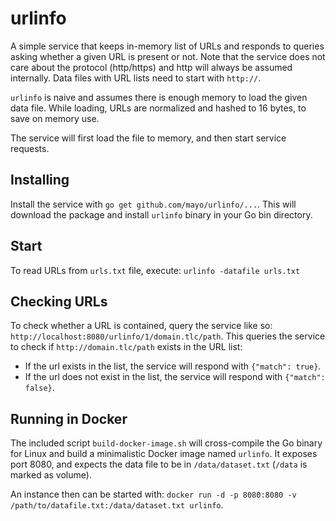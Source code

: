 # urlinfo

A simple service that keeps in-memory list of URLs and responds to queries asking whether a given URL is present or not. Note that the service does not care about the protocol (http/https) and http will always be assumed internally. Data files with URL lists need to start with `http://`.

`urlinfo` is naive and assumes there is enough memory to load the given data file. While loading, URLs are normalized and hashed to 16 bytes, to save on memory use.

The service will first load the file to memory, and then start service requests.

## Installing

Install the service with `go get github.com/mayo/urlinfo/...`. This will download the package and install `urlinfo` binary in your Go bin directory.

## Start

To read URLs from `urls.txt` file, execute: `urlinfo -datafile urls.txt`

## Checking URLs

To check whether a URL is contained, query the service like so: `http://localhost:8080/urlinfo/1/domain.tlc/path`. This queries the service to check if `http://domain.tlc/path` exists in the URL list:
* If the url exists in the list, the service will respond with `{"match": true}`.
* If the url does not exist in the list, the service will respond with `{"match": false}`.

## Running in Docker

The included script `build-docker-image.sh` will cross-compile the Go binary for Linux and build a minimalistic Docker image named `urlinfo`. It exposes port 8080, and expects the data file to be in `/data/dataset.txt` (`/data` is marked as volume).

An instance then can be started with: `docker run -d -p 8080:8080 -v /path/to/datafile.txt:/data/dataset.txt urlinfo`.